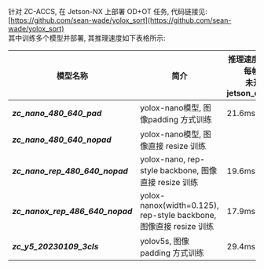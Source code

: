 针对 ZC-ACCS,  在 Jetson-NX 上部署 OD+OT 任务,  代码链接见: [https://github.com/sean-wade/yolox_sort](https://github.com/sean-wade/yolox_sort)<br />其中训练多个模型并部署,  其推理速度如下表格所示:

| **模型名称** | **简介** | **推理速度(平均每帧)**<br />**未开 jetson_clocks** | **推理速度(平均每帧)**<br />**打开 jetson_clocks** | **模型 AP 值** |
| --- | --- | --- | --- | --- |
| **_zc_nano_480_640_pad_** |  yolox-nano模型, 图像padding 方式训练 |  21.6ms | 10.74ms | 58.85 |
| **_zc_nano_480_640_nopad_** | yolox-nano模型, 图像直接 resize 训练 |  |  | 58.66 |
| **_zc_nano_rep_480_640_nopad_** | yolox-nano, rep-style backbone, 图像直接 resize 训练 | 19.6ms | 9.74ms | 58.86 |
| **_zc_nanox_rep_486_640_nopad_** | yolox-nanox(width=0.125), rep-style backbone, 图像直接 resize 训练 | 17.9ms | 7.69ms | 54.85 |
| **_zc_y5_20230109_3cls_** | yolov5s, 图像 padding 方式训练 | 29.4ms | 23.72 | 61.64 |

